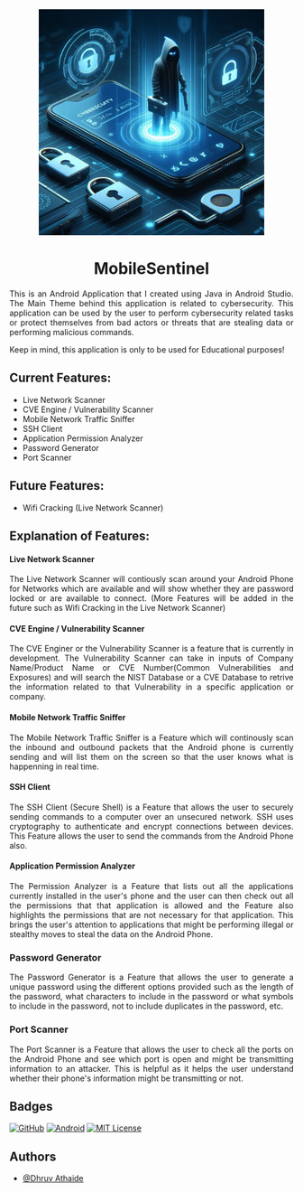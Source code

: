 <div style="text-align: center;">
<img src="./mobilesentinel.jpeg" width="400" height="400" alt="Mobile Sentinel">
</div>

<center><h1>MobileSentinel</h1></center>
<p style="text-align: justify;">This is an Android Application that I created using Java in Android Studio. The Main Theme behind this application is related to cybersecurity. This application can be used by the user to perform cybersecurity related tasks or protect themselves from bad actors or threats that are stealing data or performing malicious commands.

Keep in mind, this application is only to be used for Educational purposes!</p>



## Current Features:

- Live Network Scanner
- CVE Engine / Vulnerability Scanner
- Mobile Network Traffic Sniffer
- SSH Client
- Application Permission Analyzer
- Password Generator
- Port Scanner

## Future Features: 
- Wifi Cracking (Live Network Scanner)
## Explanation of Features:

#### Live Network Scanner

<p style="text-align: justify;">The Live Network Scanner will contiously scan around your Android Phone for Networks which are available and will show whether they are password locked or are available to connect. (More Features will be added in the future such as Wifi Cracking in the Live Network Scanner)</p>

#### CVE Engine / Vulnerability Scanner

<p style="text-align: justify;">The CVE Enginer or the Vulnerability Scanner is a feature that is currently in development. The Vulnerability Scanner can take in inputs of Company Name/Product Name or CVE Number(Common Vulnerabilities and Exposures) and will search the NIST Database or a CVE Database to retrive the information related to that Vulnerability in a specific application or company.</p>

#### Mobile Network Traffic Sniffer

<p style="text-align: justify;">The Mobile Network Traffic Sniffer is a Feature which will continously scan the inbound and outbound packets that the Android phone is currently sending and will list them on the screen so that the user knows what is happenning in real time.</p>

#### SSH Client

<p style="text-align: justify;">The SSH Client (Secure Shell) is a Feature that allows the user to securely sending commands to a computer over an unsecured network. SSH uses cryptography to authenticate and encrypt connections between devices. This Feature allows the user to send the commands from the Android Phone also.</p>

#### Application Permission Analyzer

<p style="text-align: justify;">The Permission Analyzer is a Feature that lists out all the applications currently installed in the user's phone and the user can then check out all the permissions that that application is allowed and the Feature also highlights the permissions that are not necessary for that application. This brings the user's attention to applications that might be performing illegal or stealthy moves to steal the data on the Android Phone.</p>

### Password Generator

<p style="text-align: justify;">The Password Generator is a Feature that allows the user to generate a unique password using the different options provided such as the length of the password, what characters to include in the password or what symbols to include in the password, not to include duplicates in the password, etc.</p>

### Port Scanner

<p style="text-align: justify;">The Port Scanner is a Feature that allows the user to check all the ports on the Android Phone and see which port is open and might be transmitting information to an attacker. This is helpful as it helps the user understand whether their phone's information might be transmitting or not.</p>

## Badges

[![GitHub](https://img.shields.io/badge/GitHub-100000?style=for-the-badge&logo=github&logoColor=white)](https://github.com/)     [![Android](https://img.shields.io/badge/Android-3DDC84?style=for-the-badge&logo=android&logoColor=white)](https://android.com/)    [![MIT License](https://img.shields.io/badge/License-MIT-green.svg)](https://choosealicense.com/licenses/mit/)
## Authors

- [@Dhruv Athaide](https://github.com/DhruvAthaide)

